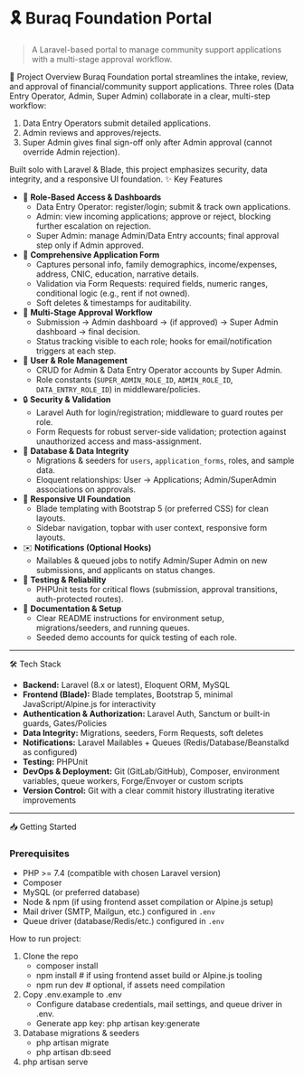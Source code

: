 # 🎗️ Buraq Foundation Portal

> A Laravel-based portal to manage community support applications with a multi-stage approval workflow.

🚀 Project Overview
Buraq Foundation portal streamlines the intake, review, and approval of financial/community support applications. Three roles (Data Entry Operator, Admin, Super Admin) collaborate in a clear, multi-step workflow:
1. Data Entry Operators submit detailed applications.
2. Admin reviews and approves/rejects.
3. Super Admin gives final sign-off only after Admin approval (cannot override Admin rejection).

Built solo with Laravel & Blade, this project emphasizes security, data integrity, and a responsive UI foundation.
✨ Key Features
- 🎯 **Role-Based Access & Dashboards**  
  - Data Entry Operator: register/login; submit & track own applications.  
  - Admin: view incoming applications; approve or reject, blocking further escalation on rejection.  
  - Super Admin: manage Admin/Data Entry accounts; final approval step only if Admin approved.  
- 📝 **Comprehensive Application Form**  
  - Captures personal info, family demographics, income/expenses, address, CNIC, education, narrative details.  
  - Validation via Form Requests: required fields, numeric ranges, conditional logic (e.g., rent if not owned).  
  - Soft deletes & timestamps for auditability.  
- 🔄 **Multi-Stage Approval Workflow**  
  - Submission → Admin dashboard → (if approved) → Super Admin dashboard → final decision.  
  - Status tracking visible to each role; hooks for email/notification triggers at each step.  
- 👥 **User & Role Management**  
  - CRUD for Admin & Data Entry Operator accounts by Super Admin.  
  - Role constants (`SUPER_ADMIN_ROLE_ID`, `ADMIN_ROLE_ID`, `DATA_ENTRY_ROLE_ID`) in middleware/policies.  
- 🔒 **Security & Validation**  
  - Laravel Auth for login/registration; middleware to guard routes per role.  
  - Form Requests for robust server-side validation; protection against unauthorized access and mass-assignment.  
- 💾 **Database & Data Integrity**  
  - Migrations & seeders for `users`, `application_forms`, roles, and sample data.  
  - Eloquent relationships: User → Applications; Admin/SuperAdmin associations on approvals.  
- 📱 **Responsive UI Foundation**  
  - Blade templating with Bootstrap 5 (or preferred CSS) for clean layouts.  
  - Sidebar navigation, topbar with user context, responsive form layouts.  
- ✉️ **Notifications (Optional Hooks)**  
  - Mailables & queued jobs to notify Admin/Super Admin on new submissions, and applicants on status changes.  
- 🧪 **Testing & Reliability**  
  - PHPUnit tests for critical flows (submission, approval transitions, auth-protected routes).  
- 📖 **Documentation & Setup**  
  - Clear README instructions for environment setup, migrations/seeders, and running queues.
  - Seeded demo accounts for quick testing of each role.

---

🛠️ Tech Stack
- **Backend:** Laravel (8.x or latest), Eloquent ORM, MySQL
- **Frontend (Blade):** Blade templates, Bootstrap 5, minimal JavaScript/Alpine.js for interactivity
- **Authentication & Authorization:** Laravel Auth, Sanctum or built-in guards, Gates/Policies
- **Data Integrity:** Migrations, seeders, Form Requests, soft deletes
- **Notifications:** Laravel Mailables + Queues (Redis/Database/Beanstalkd as configured)
- **Testing:** PHPUnit
- **DevOps & Deployment:** Git (GitLab/GitHub), Composer, environment variables, queue workers, Forge/Envoyer or custom scripts
- **Version Control:** Git with a clear commit history illustrating iterative improvements

---

📥 Getting Started

### Prerequisites
- PHP >= 7.4 (compatible with chosen Laravel version)
- Composer
- MySQL (or preferred database)
- Node & npm (if using frontend asset compilation or Alpine.js setup)
- Mail driver (SMTP, Mailgun, etc.) configured in `.env`
- Queue driver (database/Redis/etc.) configured in `.env`

How to run project:

1. Clone the repo  
    - composer install
    - npm install    # if using frontend asset build or Alpine.js tooling
    - npm run dev    # optional, if assets need compilation
2. Copy .env.example to .env
    - Configure database credentials, mail settings, and queue driver in .env.
    - Generate app key: php artisan key:generate
3. Database migrations & seeders
    - php artisan migrate
    - php artisan db:seed
4. php artisan serve
